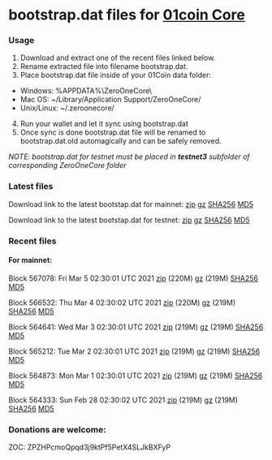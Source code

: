 # bootstrap.dat files for [01coin Core](https://01coin.io)

### Usage

1. Download and extract one of the recent files linked below.
2. Rename extracted file into filename bootstrap.dat.
3. Place bootstrap.dat file inside of your 01Coin data folder:
 - Windows: %APPDATA%\ZeroOneCore\
 - Mac OS: ~/Library/Application Support/ZeroOneCore/
 - Unix/Linux: ~/.zeroonecore/
4. Run your wallet and let it sync using bootstrap.dat
5. Once sync is done bootstrap.dat file will be renamed to bootstrap.dat.old automagically and can be safely removed.

_NOTE: bootstrap.dat for testnet must be placed in **testnet3** subfolder of corresponding ZeroOneCore folder_

### Latest files
Download link to the latest bootstap.dat for mainnet: [zip](https://files.01coin.io/mainnet/bootstrap.dat.zip) [gz](https://files.01coin.io/mainnet/bootstrap.dat.tar.gz) [SHA256](https://files.01coin.io/mainnet/sha256.txt) [MD5](https://files.01coin.io/mainnet/md5.txt)

Download link to the latest bootstap.dat for testnet: [zip](https://files.01coin.io/testnet/bootstrap.dat.zip) [gz](https://files.01coin.io/testnet/bootstrap.dat.tar.gz) [SHA256](https://files.01coin.io/testnet/sha256.txt) [MD5](https://files.01coin.io/testnet/md5.txt)

### Recent files

#### For mainnet:

Block 567078: Fri Mar  5 02:30:01 UTC 2021 [zip](https://files.01coin.io/mainnet/2021-03-05/bootstrap.dat.zip) (220M) [gz](https://files.01coin.io/mainnet/2021-03-05/bootstrap.dat.tar.gz) (219M) [SHA256](https://files.01coin.io/mainnet/2021-03-05/sha256.txt) [MD5](https://files.01coin.io/mainnet/2021-03-05/md5.txt)

Block 566532: Thu Mar  4 02:30:02 UTC 2021 [zip](https://files.01coin.io/mainnet/2021-03-04/bootstrap.dat.zip) (220M) [gz](https://files.01coin.io/mainnet/2021-03-04/bootstrap.dat.tar.gz) (219M) [SHA256](https://files.01coin.io/mainnet/2021-03-04/sha256.txt) [MD5](https://files.01coin.io/mainnet/2021-03-04/md5.txt)

Block 564641: Wed Mar  3 02:30:01 UTC 2021 [zip](https://files.01coin.io/mainnet/2021-03-03/bootstrap.dat.zip) (219M) [gz](https://files.01coin.io/mainnet/2021-03-03/bootstrap.dat.tar.gz) (219M) [SHA256](https://files.01coin.io/mainnet/2021-03-03/sha256.txt) [MD5](https://files.01coin.io/mainnet/2021-03-03/md5.txt)

Block 565212: Tue Mar  2 02:30:01 UTC 2021 [zip](https://files.01coin.io/mainnet/2021-03-02/bootstrap.dat.zip) (219M) [gz](https://files.01coin.io/mainnet/2021-03-02/bootstrap.dat.tar.gz) (219M) [SHA256](https://files.01coin.io/mainnet/2021-03-02/sha256.txt) [MD5](https://files.01coin.io/mainnet/2021-03-02/md5.txt)

Block 564873: Mon Mar  1 02:30:01 UTC 2021 [zip](https://files.01coin.io/mainnet/2021-03-01/bootstrap.dat.zip) (219M) [gz](https://files.01coin.io/mainnet/2021-03-01/bootstrap.dat.tar.gz) (219M) [SHA256](https://files.01coin.io/mainnet/2021-03-01/sha256.txt) [MD5](https://files.01coin.io/mainnet/2021-03-01/md5.txt)

Block 564333: Sun Feb 28 02:30:02 UTC 2021 [zip](https://files.01coin.io/mainnet/2021-02-28/bootstrap.dat.zip) (219M) [gz](https://files.01coin.io/mainnet/2021-02-28/bootstrap.dat.tar.gz) (219M) [SHA256](https://files.01coin.io/mainnet/2021-02-28/sha256.txt) [MD5](https://files.01coin.io/mainnet/2021-02-28/md5.txt)


### Donations are welcome:

ZOC: ZPZHPcmoQpqd3j9ktPf5PetX4SLJkBXFyP
